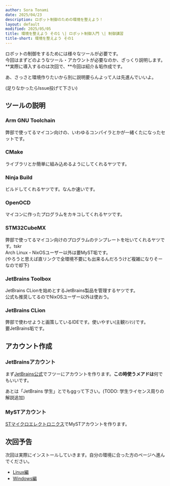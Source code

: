 ```yaml
---
author: Sora Tonami
date: 2025/04/23
description: ロボット制御のための環境を整えよう！
layout: default
modified: 2025/05/05
title: 環境を整えよう その1 \| ロボット制御入門 \| 制御講習
title-short: 環境を整えよう その1
---
```


ロボットの制御をするためには様々なツールが必要です。\
今回はまずどのようなツール・アカウントが必要なのか、ざっくり説明します。\
\*\*実際に導入するのは次回で、\*\*今回は紹介＆垢作成です。

あ、さっさと環境作りたいから別に説明要らんよって人は先進んでいいよ。

(足りなかったらIssue投げて下さい)

## ツールの説明

### Arm GNU Toolchain

弊部で使ってるマイコン向けの、いわゆるコンパイラとかが一緒くたになったセットです。

### CMake

ライブラリとか簡単に組み込めるようにしてくれるヤツです。

### Ninja Build

ビルドしてくれるヤツです。なんか速いです。

### OpenOCD

マイコンに作ったプログラムをカキコしてくれるヤツです。

### STM32CubeMX

弊部で使ってるマイコン向けのプログラムのテンプレートを吐いてくれるヤツです。tskr\
Arch Linux・NixOSユーザー以外は要MyST垢です。\
(やろうと思えば直リンクで全環境不要にも出来るんだろうけど複雑になりそーなので却下)

### JetBrains Toolbox

JetBrains CLionを始めとするJetBrains製品を管理するヤツです。\
公式も推奨してるのでNixOSユーザー以外は使おう。

### JetBrains CLion

弊部で使わせようと画策しているIDEです。使いやすい(主観ﾏｼﾏｼ)です。\
要JetBrains垢です。

## アカウント作成

### JetBrainsアカウント

まず[JetBrains公式]でフツーにアカウントを作ります。**この時使うメアドは**何でもいいです。

あとは「JetBrains 学生」とでもggって下さい。(TODO: 学生ライセンス周りの解説追加)

### MySTアカウント

[STマイクロエレクトロニクス]でMySTアカウントを作ります。

## 次回予告

次回は実際にインストールしていきます。自分の環境に合った方のページへ進んでください。

- [Linux編](2-linux)
- [Windows編](2-win)

[jetbrains公式]: https://www.jetbrains.com/ja-jp/
[stマイクロエレクトロニクス]: https://www.st.com/content/st_com/ja.html
